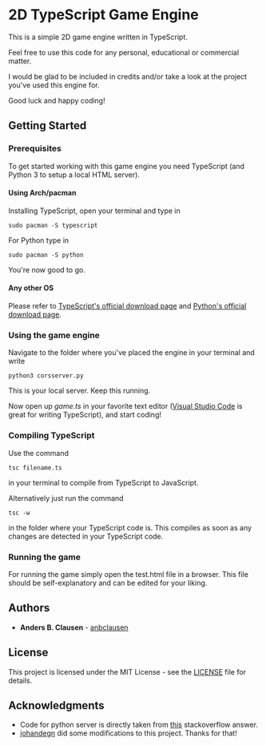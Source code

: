 # 2D TypeScript Game Engine

This is a simple 2D game engine written in TypeScript.

Feel free to use this code for any personal, educational or commercial matter.

I would be glad to be included in credits and/or take a look at the project you've used this engine for.

Good luck and happy coding!

## Getting Started

### Prerequisites

To get started working with this game engine you need TypeScript (and Python 3 to setup a local HTML server). 

#### Using Arch/pacman

Installing TypeScript, open your terminal and type in 

```
sudo pacman -S typescript
```

For Python type in

```
sudo pacman -S python
```

You're now good to go.

#### Any other OS

Please refer to [TypeScript's official download page](https://www.typescriptlang.org/index.html#download-links) and [Python's official download page](https://www.python.org/downloads/).

### Using the game engine

Navigate to the folder where you've placed the engine in your terminal and write 

```
python3 corsserver.py
```

This is your local server. Keep this running.

Now open up *game.ts* in your favorite text editor ([Visual Studio Code](https://code.visualstudio.com/) is great for writing TypeScript), and start coding!

### Compiling TypeScript

Use the command

```
tsc filename.ts
```

in your terminal to compile from TypeScript to JavaScript.

Alternatively just run the command

```
tsc -w
```

in the folder where your TypeScript code is. This compiles as soon as any changes are detected in your TypeScript code.

### Running the game

For running the game simply open the test.html file in a browser. This file should be self-explanatory and can be edited for your liking.

## Authors

* **Anders B. Clausen** - [anbclausen](https://github.com/anbclausen)

## License

This project is licensed under the MIT License - see the [LICENSE](LICENSE) file for details.

## Acknowledgments

* Code for python server is directly taken from [this](https://stackoverflow.com/a/21957017) stackoverflow answer.
* [johandegn](https://github.com/johandegn) did some modifications to this project. Thanks for that!

